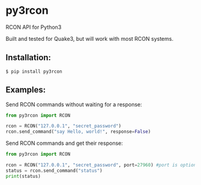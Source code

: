 # py3rcon
RCON API for Python3

Built and tested for Quake3, but will work with most RCON systems.

## Installation:

`$ pip install py3rcon`

## Examples:

Send RCON commands without waiting for a response:
```python
from py3rcon import RCON

rcon = RCON("127.0.0.1", "secret_password") 
rcon.send_command("say Hello, world!", response=False)
```

Send RCON commands and get their response:
```python
from py3rcon import RCON

rcon = RCON("127.0.0.1", "secret_password", port=27960) #port is optional
status = rcon.send_command("status") 
print(status)
```
